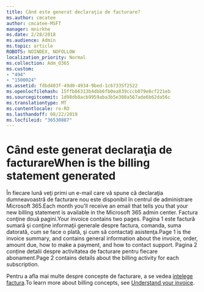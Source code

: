 ```yaml
---
title: Când este generat declaraţia de facturare?
ms.author: cmcatee
author: cmcatee-MSFT
manager: mnirkhe
ms.date: 2/28/2018
ms.audience: Admin
ms.topic: article
ROBOTS: NOINDEX, NOFOLLOW
localization_priority: Normal
ms.collection: Adm_O365
ms.custom:
- "494"
- "1500024"
ms.assetid: fdbd403f-49d0-4934-9bed-1c67335f2522
ms.openlocfilehash: 15ffb86313b4dbb6fb0ea839cccb079e8cf221eb
ms.sourcegitcommit: 1d98db8acb9959aba3b5e308a567ade6b62da56c
ms.translationtype: MT
ms.contentlocale: ro-RO
ms.lasthandoff: 08/22/2019
ms.locfileid: "36530887"
---
```

# <a name="when-is-the-billing-statement-generated"></a><span data-ttu-id="48ec6-102">Când este generat declaraţia de facturare</span><span class="sxs-lookup"><span data-stu-id="48ec6-102">When is the billing statement generated</span></span>

<span data-ttu-id="48ec6-103">În fiecare lună veţi primi un e-mail care vă spune că declaraţia dumneavoastră de facturare nou este disponibil în centrul de administrare Microsoft 365.</span><span class="sxs-lookup"><span data-stu-id="48ec6-103">Each month you'll receive an email that tells you that your new billing statement is available in the Microsoft 365 admin center.</span></span> <span data-ttu-id="48ec6-104">Factura conţine două pagini.</span><span class="sxs-lookup"><span data-stu-id="48ec6-104">Your invoice contains two pages.</span></span> <span data-ttu-id="48ec6-105">Pagina 1 este factură sumară şi conţine informaţii generale despre factura, comanda, suma datorată, cum se face o plată, şi cum să contactaţi asistenţa.</span><span class="sxs-lookup"><span data-stu-id="48ec6-105">Page 1 is the invoice summary, and contains general information about the invoice, order, amount due, how to make a payment, and how to contact support.</span></span> <span data-ttu-id="48ec6-106">Pagina 2 conține detalii despre activitatea de facturare pentru fiecare abonament.</span><span class="sxs-lookup"><span data-stu-id="48ec6-106">Page 2 contains details about the billing activity for each subscription.</span></span>
  
<span data-ttu-id="48ec6-107">Pentru a afla mai multe despre concepte de facturare, a se vedea [intelege factura](https://docs.microsoft.com/office365/admin/subscriptions-and-billing/understand-your-invoice).</span><span class="sxs-lookup"><span data-stu-id="48ec6-107">To learn more about billing concepts, see [Understand your invoice](https://docs.microsoft.com/office365/admin/subscriptions-and-billing/understand-your-invoice).</span></span>